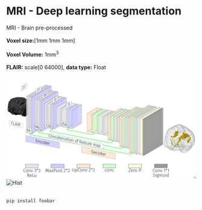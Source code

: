 # MRI - Deep learning segmentation
MRI - Brain pre-processed <br /><br />
<b>Voxel size:</b>[1mm 1mm 1mm]<br /><br />
<b>Voxel Volume:</b> 1mm<sup>3</sup> <br /><br />
<b>FLAIR:</b> scale[0 64000], <b>data type:</b> Float<br /><br /> 

![Brain](U-Net-Architecture.png) ![Hist](patient-2-t1-training.png)<br /><br />


```bash
pip install foobar
```
